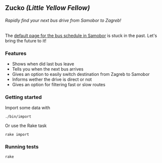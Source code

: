 ## Zucko *(Little Yellow Fellow)*

###### Rapidly find your next bus drive from Samobor to Zagreb!

The [default page for the bus schedule in Samobor](http://samoborcek.hr/linija.php?id=18) is stuck in the past. 
Let's bring the future to it!

### Features

* Shows when did last bus leave
* Tells you when the next bus arrives
* Gives an option to easily switch destination from Zagreb to Samobor
* Informs wether the drive is direct or not
* Gives an option for filtering fast or slow routes


### Getting started

Import some data with

```
./bin/import
```

Or use the Rake task

```
rake import
```

### Running tests

```
rake
```

